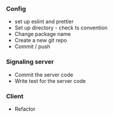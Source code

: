 ### Config 
* set up eslint and prettier
* Set up directory - check ts convention 
* Change package name
* Create a new git repo
*  Commit / push

### Signaling server
* Commit the server code 
* Write test for the server code 

### Client 
* Refactor 
